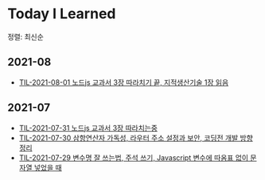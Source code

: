 # Today I Learned

정렬: 최신순

## 2021-08

- [TIL-2021-08-01 노드js 교과서 3장 따라치기 끝, 지적생산기술 1장 읽음](2021-08/TIL-2021-08-01.md)

## 2021-07

- [TIL-2021-07-31 노드js 교과서 3장 따라치는중](2021-07/TIL-2021-07-31.md)
- [TIL-2021-07-30 삼항연산자 가독성, 라우터 주소 설정과 보안, 코딩전 개발 방향 정리](2021-07/TIL-2021-07-30.md)
- [TIL-2021-07-29 변수명 잘 쓰는법, 주석 쓰기, Javascript 변수에 따옴표 없이 문자열 넣었을 때](2021-07/TIL-2021-07-29.md)
